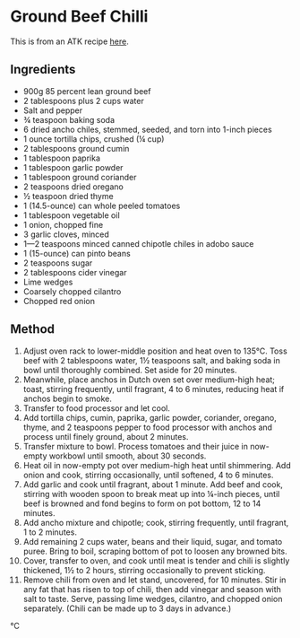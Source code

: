 
# Ground Beef Chilli # 

This is from an ATK recipe [here](https://www.americastestkitchen.com/recipes/8564-best-ground-beef-chili).

## Ingredients ## 

- 900g 85 percent lean ground beef
- 2	tablespoons plus 2 cups water
- Salt and pepper
- ¾	teaspoon baking soda
- 6	dried ancho chiles, stemmed, seeded, and torn into 1-inch pieces
- 1	ounce tortilla chips, crushed (¼ cup)
- 2	tablespoons ground cumin
- 1	tablespoon paprika
- 1	tablespoon garlic powder
- 1	tablespoon ground coriander
- 2	teaspoons dried oregano
- ½	teaspoon dried thyme
- 1	(14.5-ounce) can whole peeled tomatoes
- 1	tablespoon vegetable oil
- 1	onion, chopped fine
- 3	garlic cloves, minced
- 1—2	teaspoons minced canned chipotle chiles in adobo sauce
- 1	(15-ounce) can pinto beans
- 2	teaspoons sugar
- 2	tablespoons cider vinegar
- Lime wedges
- Coarsely chopped cilantro
- Chopped red onion

## Method ## 

1. Adjust oven rack to lower-middle position and heat oven to 135°C. Toss beef with 2 tablespoons water, 1½ teaspoons salt, and baking soda in bowl until thoroughly combined. Set aside for 20 minutes.
2. Meanwhile, place anchos in Dutch oven set over medium-high heat; toast, stirring frequently, until fragrant, 4 to 6 minutes, reducing heat if anchos begin to smoke. 
3. Transfer to food processor and let cool.
3. Add tortilla chips, cumin, paprika, garlic powder, coriander, oregano, thyme, and 2 teaspoons pepper to food processor with anchos and process until finely ground, about 2 minutes. 
4. Transfer mixture to bowl. Process tomatoes and their juice in now-empty workbowl until smooth, about 30 seconds.
4. Heat oil in now-empty pot over medium-high heat until shimmering. Add onion and cook, stirring occasionally, until softened, 4 to 6 minutes. 
5. Add garlic and cook until fragrant, about 1 minute. Add beef and cook, stirring with wooden spoon to break meat up into ¼-inch pieces, until beef is browned and fond begins to form on pot bottom, 12 to 14 minutes. 
5. Add ancho mixture and chipotle; cook, stirring frequently, until fragrant, 1 to 2 minutes.
5. Add remaining 2 cups water, beans and their liquid, sugar, and tomato puree. Bring to boil, scraping bottom of pot to loosen any browned bits. 
6. Cover, transfer to oven, and cook until meat is tender and chili is slightly thickened, 1½ to 2 hours, stirring occasionally to prevent sticking.
6. Remove chili from oven and let stand, uncovered, for 10 minutes. Stir in any fat that has risen to top of chili, then add vinegar and season with salt to taste. Serve, passing lime wedges, cilantro, and chopped onion separately. (Chili can be made up to 3 days in advance.)

°C

